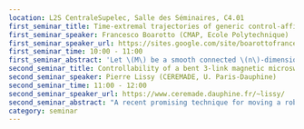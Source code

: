 ```yaml
---
location: L2S CentraleSupelec, Salle des Séminaires, C4.01
first_seminar_title: Time-extremal trajectories of generic control-affine systems have at most finite-order Fuller singularities
first_seminar_speaker: Francesco Boarotto (CMAP, Ecole Polytechnique)
first_seminar_speaker_url: https://sites.google.com/site/boarottofrancesco/
first_seminar_time: 10:00 - 11:00
first_seminar_abstract: 'Let \(M\) be a smooth connected \(n\)-dimensional manifold, and consider on it the control-affine system \[\dot{q}=f_0(q)+uf_1(q),\quad u\in[-1,1].\] Time-extremal trajectories for the time-optimal control problem associated to this system are driven by controls \(u\), whose set \(\Sigma\) of discontinuities is possibly stratified as follows: \(\Sigma_0\) is the set of isolated points in \(\Sigma\) (switching times) and, recursively, the \(k\)-th order Fuller times \(\Sigma_k\) are found as the isolated points of \(\Sigma\setminus\left(\bigcup_{j=0}^{k-1}\Sigma_j\right)\)$. </br> In this talk we show that, in fact, for the generic choice of the pair \((f_0,f_1)\) there exists an integer \(N>0\) such that the control \(u\) associated to any time-extremal trajectory admits at most Fuller times of order \(N\). In particular, \(u\) is smooth out of a set of measure zero. </br> This is a joint work with Mario Sigalotti.'
second_seminar_title: Controllability of a bent 3-link magnetic microswimmer
second_seminar_speaker: Pierre Lissy (CEREMADE, U. Paris-Dauphine)
second_seminar_time: 11:00 - 12:00
second_seminar_speaker_url: https://www.ceremade.dauphine.fr/~lissy/
second_seminar_abstract: "A recent promising technique for moving a robotic micro-swimmer (in view notably of medical applications) is to apply an external magnetic field. In this talk, I will focus on a 3-link magnetic microswimmer, which consists of three rigid magnetized segments connected by two torsional springs, one of the springs  being twisted, so that the swimmer is not aligned at rest. By acting on it with an external magnetic field, the swimmer twists and moves through the surrounding fluid. After explaining some specific difficulties coming from the Low Reynolds number regime, I will explain how to model the problem thanks to a system of non-linear ODEs. By considering the external magnetic field as a control function, I will state a local partial controllability result around the equilibrium states. Then, I will propose a constructive method to find a magnetic field that allows the swimmer to move along a prescribed trajectory (tracking) in view of obtaining global partial controllability results. Finally, I will show some numerical simulations thats illustrates the practical difficulties of the tracking method due to the straight positions of the swimmer. This is a joint work with Laetitia Giraldi (INRIA Sophia), Jean-Baptiste Pomet (INRIA Sophia) and Clément Moreau (ENS Cachan)."
category: seminar
---
```

